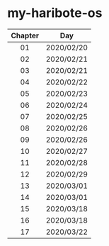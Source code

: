 # my-haribote-os

| Chapter   | Day        |
|:---------:|:----------:|
| 01        | 2020/02/20 |
| 02        | 2020/02/21 |
| 03        | 2020/02/21 |
| 04        | 2020/02/22 |
| 05        | 2020/02/23 |
| 06        | 2020/02/24 |
| 07        | 2020/02/25 |
| 08        | 2020/02/26 |
| 09        | 2020/02/26 |
| 10        | 2020/02/27 |
| 11        | 2020/02/28 |
| 12        | 2020/02/29 |
| 13        | 2020/03/01 |
| 14        | 2020/03/01 |
| 15        | 2020/03/18 |
| 16        | 2020/03/18 |
| 17        | 2020/03/22 |


